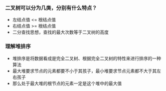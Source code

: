 ### 二叉树可以分为几类，分别有什么特点？

- 左结点值 <= 根结点值
- 右结点值 >= 根结点值
- 二分查找思想，查找的最大次数等于二叉树的高度

### 理解堆排序

- 堆排序是将数据看成是完全二叉树、根据完全二叉树的特性来进行排序的一种算法
- 最大堆要求节点的元素都要不小于其孩子，最小堆要求节点元素都不大于其左右孩子
- 那么处于最大堆的根节点的元素一定是这个堆中的最大值

